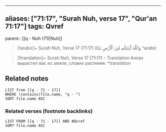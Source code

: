 
---
aliases: ["71:17", "Surah Nuh, verse 17", "Qur'an 71:17"]
tags: Qvref
---

parent:: [[q - Nuh (71)|Nuh]]

> [!arabic]+ Surah Nuh, Verse 17 (71:17)
> <span class="quran-arabic">وَٱللَّهُ أَنۢبَتَكُم مِّنَ ٱلْأَرْضِ نَبَاتًا</span>
^arabic

> [!translation]+ Surah Nuh, Verse 17 (71:17) - Translation
> Аллах вырастил вас из земли, словно растения.
^translation



## Related notes
```dataview
LIST from [[q - 71 - 17]]
WHERE !contains(file.name, "q - ")
SORT file.name ASC
```

### Related verses (footnote backlinks)
```dataview
LIST FROM [[q - 71 - 17]] AND #Qvref
SORT file.name ASC
```

